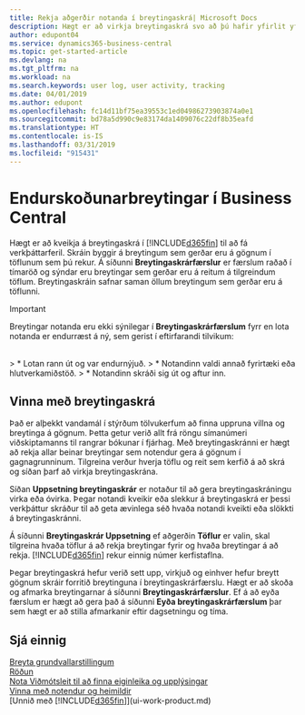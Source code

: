 ```yaml
---
title: Rekja aðgerðir notanda í breytingaskrá| Microsoft Docs
description: Hægt er að virkja breytingaskrá svo að þú hafir yfirlit yfir allar breytingar sem gerðar hafa verið á gögnum í röktum töflum.
author: edupont04
ms.service: dynamics365-business-central
ms.topic: get-started-article
ms.devlang: na
ms.tgt_pltfrm: na
ms.workload: na
ms.search.keywords: user log, user activity, tracking
ms.date: 04/01/2019
ms.author: edupont
ms.openlocfilehash: fc14d11bf75ea39553c1ed04986273903874a0e1
ms.sourcegitcommit: bd78a5d990c9e83174da1409076c22df8b35eafd
ms.translationtype: HT
ms.contentlocale: is-IS
ms.lasthandoff: 03/31/2019
ms.locfileid: "915431"
---
```

# <a name="auditing-changes-in-business-central"></a>Endurskoðunarbreytingar í Business Central

Hægt er að kveikja á breytingaskrá í [!INCLUDE[d365fin](includes/d365fin_md.md)] til að fá verkþáttarferil. Skráin byggir á breytingum sem gerðar eru á gögnum í töflunum sem þú rekur. Á síðunni **Breytingaskrárfærslur** er færslum raðað í tímaröð og sýndar eru breytingar sem gerðar eru á reitum á tilgreindum töflum. Breytingaskráin safnar saman öllum breytingum sem gerðar eru á töflunni.

> [!Important]
> Breytingar notanda eru ekki sýnilegar í **Breytingaskrárfærslum** fyrr en lota notanda er endurræst á ný, sem gerist í eftirfarandi tilvikum:
<br />
> * Lotan rann út og var endurnýjuð.
> * Notandinn valdi annað fyrirtæki eða hlutverkamiðstöð.
> * Notandinn skráði sig út og aftur inn.

## <a name="working-with-the-change-log"></a>Vinna með breytingaskrá

Það er alþekkt vandamál í stýrðum tölvukerfum að finna uppruna villna og breytinga á gögnum. Þetta getur verið allt frá röngu símanúmeri viðskiptamanns til rangrar bókunar í fjárhag. Með breytingaskránni er hægt að rekja allar beinar breytingar sem notendur gera á gögnum í gagnagrunninum. Tilgreina verður hverja töflu og reit sem kerfið á að skrá og síðan þarf að virkja breytingaskrána.  

Síðan **Uppsetning breytingaskrár** er notaður til að gera breytingaskráningu virka eða óvirka. Þegar notandi kveikir eða slekkur á breytingaskrá er þessi verkþáttur skráður til að geta ævinlega séð hvaða notandi kveikti eða slökkti á breytingaskránni.

Á síðunni **Breytingaskrár Uppsetning** ef aðgerðin **Töflur** er valin, skal tilgreina hvaða töflur á að rekja breytingar fyrir og hvaða breytingar á að rekja. [!INCLUDE[d365fin](includes/d365fin_md.md)] rekur einnig númer kerfistaflna.

Þegar breytingaskrá hefur verið sett upp, virkjuð og einhver hefur breytt gögnum skráir forritið breytinguna í breytingaskrárfærslu. Hægt er að skoða og afmarka breytingarnar á síðunni **Breytingaskrárfærslur**. Ef á að eyða færslum er hægt að gera það á síðunni **Eyða breytingaskrárfærslum** þar sem hægt er að stilla afmarkanir eftir dagsetningu og tíma.  

## <a name="see-also"></a>Sjá einnig
[Breyta grundvallarstillingum](ui-change-basic-settings.md)  
[Röðun](ui-sorting.md)  
[Nota Viðmótsleit til að finna eiginleika og upplýsingar](ui-search.md)  
[Vinna með notendur og heimildir](ui-how-users-permissions.md)    
[Unnið með [!INCLUDE[d365fin](includes/d365fin_md.md)]](ui-work-product.md)  
